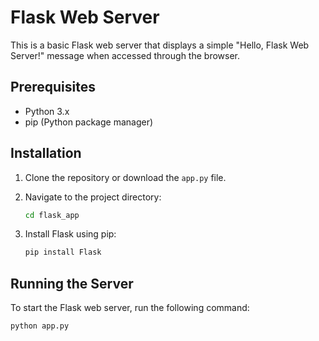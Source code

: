 # Flask Web Server

This is a basic Flask web server that displays a simple "Hello, Flask Web Server!" message when accessed through the browser.

## Prerequisites

- Python 3.x
- pip (Python package manager)

## Installation

1. Clone the repository or download the `app.py` file.

2. Navigate to the project directory:
    ```bash
    cd flask_app
    ```

3. Install Flask using pip:
    ```bash
    pip install Flask
    ```

## Running the Server

To start the Flask web server, run the following command:
```bash
python app.py
